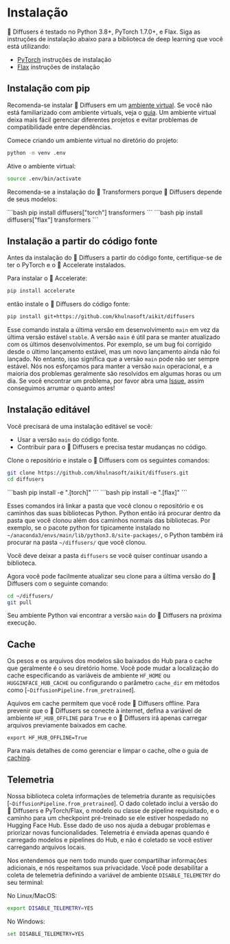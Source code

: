 <!--Copyright 2023 The HuggingFace Team. All rights reserved.

Licensed under the Apache License, Version 2.0 (the "License"); you may not use this file except in compliance with
the License. You may obtain a copy of the License at

http://www.apache.org/licenses/LICENSE-2.0

Unless required by applicable law or agreed to in writing, software distributed under the License is distributed on
an "AS IS" BASIS, WITHOUT WARRANTIES OR CONDITIONS OF ANY KIND, either express or implied. See the License for the
specific language governing permissions and limitations under the License.
-->

# Instalação

🤗 Diffusers é testado no Python 3.8+, PyTorch 1.7.0+, e Flax. Siga as instruções de instalação abaixo para a biblioteca de deep learning que você está utilizando:

- [PyTorch](https://pytorch.org/get-started/locally/) instruções de instalação
- [Flax](https://flax.readthedocs.io/en/latest/) instruções de instalação

## Instalação com pip

Recomenda-se instalar 🤗 Diffusers em um [ambiente virtual](https://docs.python.org/3/library/venv.html).
Se você não está familiarizado com ambiente virtuals, veja o [guia](https://packaging.python.org/guides/installing-using-pip-and-virtual-environments/).
Um ambiente virtual deixa mais fácil gerenciar diferentes projetos e evitar problemas de compatibilidade entre dependências.

Comece criando um ambiente virtual no diretório do projeto:

```bash
python -m venv .env
```

Ative o ambiente virtual:

```bash
source .env/bin/activate
```

Recomenda-se a instalação do 🤗 Transformers porque 🤗 Diffusers depende de seus modelos:

<frameworkcontent>
<pt>
```bash
pip install diffusers["torch"] transformers
```
</pt>
<jax>
```bash
pip install diffusers["flax"] transformers
```
</jax>
</frameworkcontent>

## Instalação a partir do código fonte

Antes da instalação do 🤗 Diffusers a partir do código fonte, certifique-se de ter o PyTorch e o 🤗 Accelerate instalados.

Para instalar o 🤗 Accelerate:

```bash
pip install accelerate
```

então instale o 🤗 Diffusers do código fonte:

```bash
pip install git+https://github.com/khulnasoft/aikit/diffusers
```

Esse comando instala a última versão em desenvolvimento `main` em vez da última versão estável `stable`.
A versão `main` é útil para se manter atualizado com os últimos desenvolvimentos.
Por exemplo, se um bug foi corrigido desde o último lançamento estável, mas um novo lançamento ainda não foi lançado.
No entanto, isso significa que a versão `main` pode não ser sempre estável.
Nós nos esforçamos para manter a versão `main` operacional, e a maioria dos problemas geralmente são resolvidos em algumas horas ou um dia.
Se você encontrar um problema, por favor abra uma [Issue](https://github.com/khulnasoft/aikit/diffusers/issues/new/choose), assim conseguimos arrumar o quanto antes!

## Instalação editável

Você precisará de uma instalação editável se você:

- Usar a versão `main` do código fonte.
- Contribuir para o 🤗 Diffusers e precisa testar mudanças no código.

Clone o repositório e instale o 🤗 Diffusers com os seguintes comandos:

```bash
git clone https://github.com/khulnasoft/aikit/diffusers.git
cd diffusers
```

<frameworkcontent>
<pt>
```bash
pip install -e ".[torch]"
```
</pt>
<jax>
```bash
pip install -e ".[flax]"
```
</jax>
</frameworkcontent>

Esses comandos irá linkar a pasta que você clonou o repositório e os caminhos das suas bibliotecas Python.
Python então irá procurar dentro da pasta que você clonou além dos caminhos normais das bibliotecas.
Por exemplo, se o pacote python for tipicamente instalado no `~/anaconda3/envs/main/lib/python3.8/site-packages/`, o Python também irá procurar na pasta `~/diffusers/` que você clonou.

<Tip warning={true}>

Você deve deixar a pasta `diffusers` se você quiser continuar usando a biblioteca.

</Tip>

Agora você pode facilmente atualizar seu clone para a última versão do 🤗 Diffusers com o seguinte comando:

```bash
cd ~/diffusers/
git pull
```

Seu ambiente Python vai encontrar a versão `main` do 🤗 Diffusers na próxima execução.

## Cache

Os pesos e os arquivos dos modelos são baixados do Hub para o cache que geralmente é o seu diretório home. Você pode mudar a localização do cache especificando as variáveis de ambiente `HF_HOME` ou `HUGGINFACE_HUB_CACHE` ou configurando o parâmetro `cache_dir` em métodos como [`~DiffusionPipeline.from_pretrained`].

Aquivos em cache permitem que você rode 🤗 Diffusers offline. Para prevenir que o 🤗 Diffusers se conecte à internet, defina a variável de ambiente `HF_HUB_OFFLINE` para `True` e o 🤗 Diffusers irá apenas carregar arquivos previamente baixados em cache.

```shell
export HF_HUB_OFFLINE=True
```

Para mais detalhes de como gerenciar e limpar o cache, olhe o guia de [caching](https://huggingface.co/docs/huggingface_hub/guides/manage-cache).

## Telemetria

Nossa biblioteca coleta informações de telemetria durante as requisições [`~DiffusionPipeline.from_pretrained`].
O dado coletado inclui a versão do 🤗 Diffusers e PyTorch/Flax, o modelo ou classe de pipeline requisitado,
e o caminho para um checkpoint pré-treinado se ele estiver hospedado no Hugging Face Hub.
Esse dado de uso nos ajuda a debugar problemas e priorizar novas funcionalidades.
Telemetria é enviada apenas quando é carregado modelos e pipelines do Hub,
e não é coletado se você estiver carregando arquivos locais.

Nos entendemos que nem todo mundo quer compartilhar informações adicionais, e nós respeitamos sua privacidade.
Você pode desabilitar a coleta de telemetria definindo a variável de ambiente `DISABLE_TELEMETRY` do seu terminal:

No Linux/MacOS:

```bash
export DISABLE_TELEMETRY=YES
```

No Windows:

```bash
set DISABLE_TELEMETRY=YES
```
